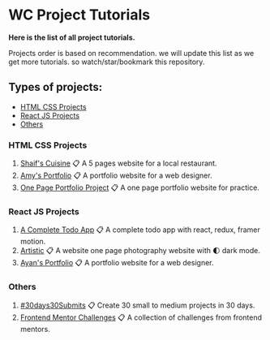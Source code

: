 # WC Project Tutorials
**Here is the list of all project tutorials.**

Projects order is based on recommendation.
we will update this list as we get more tutorials.
so watch/star/bookmark this repository.

## Types of projects:
* [HTML CSS Projects](#html-css-projects)
* [React JS Projects](#react-js-projects)
* [Others](#others)

### HTML CSS Projects
1. [Shaif's Cuisine](https://github.com/ShaifArfan/shaif-s-cuisine)
📋 A 5 pages website for a local restaurant.
1. [Amy's Portfolio](https://github.com/ShaifArfan/AMYs-Portfolio)
📋 A portfolio website for a web designer.
1. [One Page Portfolio Project](https://github.com/WebCifar/one-page-website-html-css-project-for-practice)
📋 A one page portfolio website for practice.

### React JS Projects
1. [A Complete Todo App](https://github.com/ShaifArfan/react-todo-app)
📋 A complete todo app with react, redux, framer motion.
1. [Artistic](https://github.com/ShaifArfan/artistic)
📋 A website one page photography website with 🌓 dark mode.
1. [Ayan's Portfolio](https://github.com/ShaifArfan/AYANs-portfolio)
📋 A portfolio website for a web designer.

### Others
1. [#30days30Submits](https://github.com/ShaifArfan/30days30submits)
📋 Create 30 small to medium projects in 30 days.
1. [Frontend Mentor Challenges](https://github.com/WebCifar/frontend-mentor-challenge)
📋 A collection of challenges from frontend mentors.